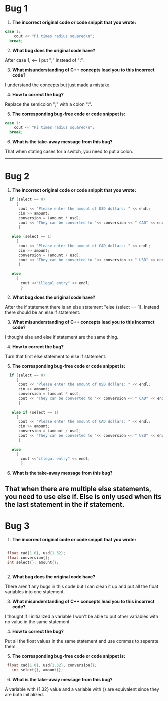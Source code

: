 # Bug 1

1. **The incorrect original code or code snippit that you wrote:**

``` cpp
case 1;
    cout << "Pi times radius squared\n";
  break;


```

2. **What bug does the original code have?**

After case 1; <-- I put ";" instead of ":". 

3. **What misunderstanding of C++ concepts lead you to this incorrect code?**

I understand the concepts but just made a mistake.

4. **How to correct the bug?**

Replace the semicolon ";" with a colon ":".

5. **The corresponding bug-free code or code snippet is:**

``` cpp
case 1:
    cout << "Pi times radius squared\n";
  break;
```

6. **What is the take-away message from this bug?**

That when stating cases for a switch, you need to put a colon.

---

# Bug 2

1. **The incorrect original code or code snippit that you wrote:**

``` cpp
  if (select == 0)
     {
      cout << "Please enter the amount of USD dollars: " << endl;
      cin >> amount;
      conversion = (amount * usd);
      cout << "They can be converted to "<< conversion << " CAD" << endl;
      } 
      
   else (select == 1) 
     {
      cout << "Please enter the amount of CAD dollars: " << endl;
      cin >> amount;
      conversion = (amount / usd);
      cout << "They can be converted to "<< conversion << " USD" << endl;
      }
         
   else 
     {
       cout <<"illegal entry" << endl;
       }

```

2. **What bug does the original code have?**

After the if statement there is an else statement "else (select == 1).
Instead there should be an else if statement.

3. **What misunderstanding of C++ concepts lead you to this incorrect code?**

I thought else and else if statement are the same thing.

4. **How to correct the bug?**

Turn that first else statement to else if statement.

5. **The corresponding bug-free code or code snippet is:**

``` cpp
  if (select == 0)
     {
      cout << "Please enter the amount of USD dollars: " << endl;
      cin >> amount;
      conversion = (amount * usd);
      cout << "They can be converted to "<< conversion << " CAD" << endl;
      } 
      
   else if (select == 1) 
     {
      cout << "Please enter the amount of CAD dollars: " << endl;
      cin >> amount;
      conversion = (amount / usd);
      cout << "They can be converted to "<< conversion << " USD" << endl;
      }
         
   else 
     {
       cout <<"illegal entry" << endl;
       }
```

6. **What is the take-away message from this bug?**

That when there are multiple else statements, you need to use else if. Else is only used when its the last statement in the if statement.  
---

# Bug 3

1. **The incorrect original code or code snippit that you wrote:**

``` cpp

 float cad{1.0}, usd{1.32};
 float conversion{};
 int select{}, amount{};
 
```

2. **What bug does the original code have?**

There aren't any bugs in this code but I can clean it up and put all the float variables into one statement.

3. **What misunderstanding of C++ concepts lead you to this incorrect code?**

I thought if I initialized a variable I won't be able to put other variables with no value in the same statement.

4. **How to correct the bug?**

Put all the float values in the same statement and use commas to seperate them.

5. **The corresponding bug-free code or code snippet is:**

``` cpp
 float cad{1.0}, usd{1.32}, conversion{};
   int select{}, amount{};
```

6. **What is the take-away message from this bug?**

A variable with {1.32} value and a variable with {} are equivalent since they are both initialized.
